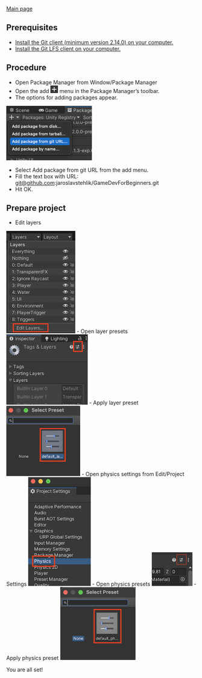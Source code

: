 [Main page](../../../readme.md)

## Prerequisites
- [Install the Git client (minimum version 2.14.0) on your computer.](https://git-scm.com/downloads)
- [Install the Git LFS client on your computer.](https://git-lfs.com/)

## Procedure
- Open Package Manager from Window/Package Manager
- Open the add <img src="img/upm_icon_add.png" alt="git url"/> menu in the Package Manager’s toolbar.
- The options for adding packages appear.
<img src="img/upm_ui_giturl.png" alt="git url"/>

- Select Add package from git URL from the add menu.  
- Fill the text box with URL:  
git@github.com:jaroslavstehlik/GameDevForBeginners.git  
- Hit OK.  

## Prepare project
- Edit layers
<img src="img/edit_layers.png" alt="git url"/>
- Open layer presets
<img src="img/layers_preset_icon.png" alt="git url"/>
- Apply layer preset
<img src="img/layers_preset_apply.png" alt="git url"/>
- Open physics settings from Edit/Project Settings
<img src="img/project_settings_physics.png" alt="git url"/>
- Open physics presets
<img src="img/physics_preset_icon.png" alt="git url"/>
- Apply physics preset
<img src="img/physics_preset_apply.png" alt="git url"/>

You are all set!